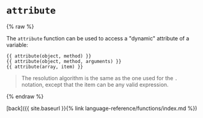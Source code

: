 `attribute`
===========

{% raw %}

The `attribute` function can be used to access a "dynamic" attribute of a variable:

````twig
{{ attribute(object, method) }}
{{ attribute(object, method, arguments) }}
{{ attribute(array, item) }}
````

> The resolution algorithm is the same as the one used for the `.` notation, except that the item can be any valid expression.

{% endraw %}

[back]({{ site.baseurl }}{% link language-reference/functions/index.md %})

